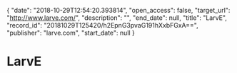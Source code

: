 {
  "date": "2018-10-29T12:54:20.393814", 
  "open_access": false, 
  "target_url": "http://www.larve.com/", 
  "description": "", 
  "end_date": null, 
  "title": "LarvE", 
  "record_id": "20181029T125420/h2EpnG3pvaG191hXxbFGxA==", 
  "publisher": "larve.com", 
  "start_date": null
}

# LarvE

